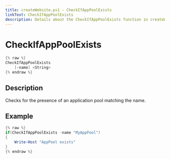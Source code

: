 ```yaml
---
title: createWebsite.ps1 - CheckIfAppPoolExists
linkText: CheckIfAppPoolExists
description: Details about the CheckIfAppPoolExists function in createWebsite.ps1 helper script
---
```


# CheckIfAppPoolExists

```PowerShell
{% raw %}
CheckIfAppPoolExists
    [-name] <String>
{% endraw %}
```

## Description

Checks for the presence of an application pool matching the name.

## Example

```PowerShell
{% raw %}
if(CheckIfAppPoolExists -name "MyAppPool")
{
    Write-Host "AppPool exists"
}
{% endraw %}
```

